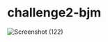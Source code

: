# challenge2-bjm
![Screenshot (122)](https://user-images.githubusercontent.com/101454117/230769710-0c7c73e9-b7d1-46f3-a14e-665942e6e847.png)

